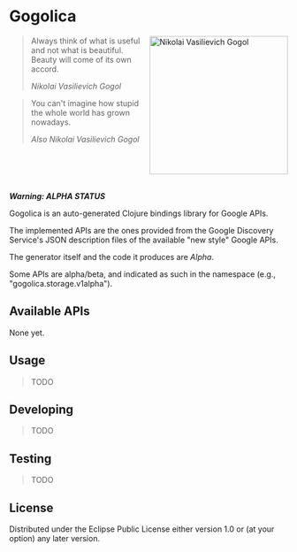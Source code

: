 # Gogolica

<img src="https://upload.wikimedia.org/wikipedia/commons/d/df/N.Gogol_by_A.Ivanov_%281841%2C_Russian_museum%29.jpg"
title="Nikolai Vasilievich Gogol" align="right" padding="5px" height="250px">

> Always think of what is useful and not what is beautiful.   
> Beauty will come of its own accord.
>
> *Nikolai Vasilievich Gogol*

> You can't imagine how stupid the whole world has grown nowadays.
>
> *Also Nikolai Vasilievich Gogol*

<br clear=all /><br />

***Warning: ALPHA STATUS***

Gogolica is an auto-generated Clojure bindings library for Google APIs.

The implemented APIs are the ones provided from the Google Discovery Service's 
JSON description files of the available "new style" Google APIs.

The generator itself and the code it produces are *Alpha*.

Some APIs are alpha/beta, and indicated as such in the namespace 
(e.g., "gogolica.storage.v1alpha").

## Available APIs

None yet.

## Usage

> TODO

## Developing

> TODO

## Testing

> TODO

## License

Distributed under the Eclipse Public License either version 1.0 or (at
your option) any later version.
